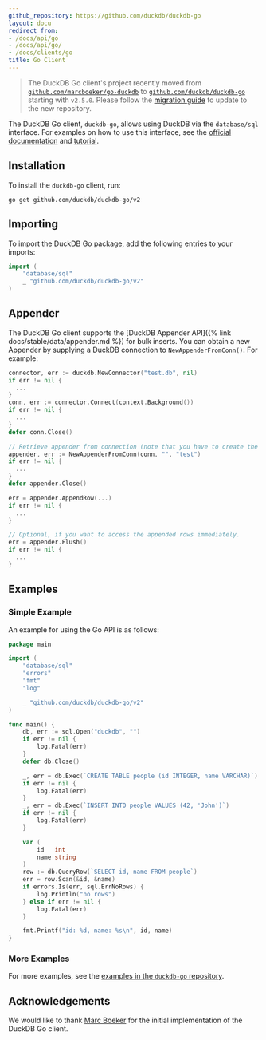 ```yaml
---
github_repository: https://github.com/duckdb/duckdb-go
layout: docu
redirect_from:
- /docs/api/go
- /docs/api/go/
- /docs/clients/go
title: Go Client
---
```


> The DuckDB Go client's project recently moved from [`github.com/marcboeker/go-duckdb`](https://github.com/marcboeker/go-duckdb) to [`github.com/duckdb/duckdb-go`](https://github.com/duckdb/duckdb-go) starting with `v2.5.0`. Please follow the [migration guide](https://github.com/duckdb/duckdb-go#migration-from-marcboekergo-duckdb) to update to the new repository.

The DuckDB Go client, `duckdb-go`, allows using DuckDB via the `database/sql` interface.
For examples on how to use this interface, see the [official documentation](https://pkg.go.dev/database/sql) and [tutorial](https://go.dev/doc/tutorial/database-access).

## Installation

To install the `duckdb-go` client, run:

```batch
go get github.com/duckdb/duckdb-go/v2
```

## Importing

To import the DuckDB Go package, add the following entries to your imports:

```go
import (
	"database/sql"
	_ "github.com/duckdb/duckdb-go/v2"
)
```

## Appender

The DuckDB Go client supports the [DuckDB Appender API]({% link docs/stable/data/appender.md %}) for bulk inserts. You can obtain a new Appender by supplying a DuckDB connection to `NewAppenderFromConn()`. For example:

```go
connector, err := duckdb.NewConnector("test.db", nil)
if err != nil {
  ...
}
conn, err := connector.Connect(context.Background())
if err != nil {
  ...
}
defer conn.Close()

// Retrieve appender from connection (note that you have to create the table 'test' beforehand).
appender, err := NewAppenderFromConn(conn, "", "test")
if err != nil {
  ...
}
defer appender.Close()

err = appender.AppendRow(...)
if err != nil {
  ...
}

// Optional, if you want to access the appended rows immediately.
err = appender.Flush()
if err != nil {
  ...
}
```

## Examples

### Simple Example

An example for using the Go API is as follows:

```go
package main

import (
	"database/sql"
	"errors"
	"fmt"
	"log"

	_ "github.com/duckdb/duckdb-go/v2"
)

func main() {
	db, err := sql.Open("duckdb", "")
	if err != nil {
		log.Fatal(err)
	}
	defer db.Close()

	_, err = db.Exec(`CREATE TABLE people (id INTEGER, name VARCHAR)`)
	if err != nil {
		log.Fatal(err)
	}
	_, err = db.Exec(`INSERT INTO people VALUES (42, 'John')`)
	if err != nil {
		log.Fatal(err)
	}

	var (
		id   int
		name string
	)
	row := db.QueryRow(`SELECT id, name FROM people`)
	err = row.Scan(&id, &name)
	if errors.Is(err, sql.ErrNoRows) {
		log.Println("no rows")
	} else if err != nil {
		log.Fatal(err)
	}

	fmt.Printf("id: %d, name: %s\n", id, name)
}
```

### More Examples

For more examples, see the [examples in the `duckdb-go` repository](https://github.com/duckdb/duckdb-go/tree/main/examples).

## Acknowledgements

We would like to thank [Marc Boeker](https://github.com/marcboeker) for the initial implementation of the DuckDB Go client.
